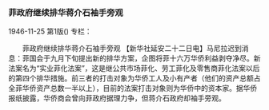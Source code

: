### 菲政府继续排华蒋介石袖手旁观

1946-11-25
第1版()
专栏：

　　菲政府继续排华蒋介石袖手旁观
    【新华社延安二十二日电】马尼拉迟到消息：菲国会于九月下旬提出新的排华方案，企图将菲十六万华侨利益剥夺净尽。新法案名为“实业菲化法案”，这是继公共市场菲化、劳工菲化及零售商菲化法案以后的第四个排华措施。前三者的打击对象为华侨工人及小有产者（他们的资产总额占全菲华侨资产总数一半以上），目前的法案打击对象则为华侨中的资本家。据华侨报纸披露，华侨商会曾向菲政府据理力争，但蒋介石政府却袖手旁观。
